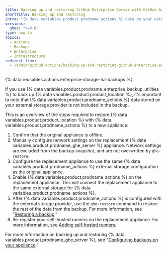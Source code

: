 ```yaml
---
title: Backing up and restoring GitHub Enterprise Server with GitHub Actions enabled
shortTitle: Backing up and restoring
intro: "{% data variables.product.prodname_actions %} data on your external storage provider is not included in regular {% data variables.product.prodname_ghe_server %} backups, and must be backed up separately."
versions:
  ghes: ">=3.0"
type: how_to
topics:
  - Actions
  - Backups
  - Enterprise
  - Infrastructure
redirect_from:
  - /admin/github-actions/backing-up-and-restoring-github-enterprise-server-with-github-actions-enabled
---
```


{% data reusables.actions.enterprise-storage-ha-backups %}

If you use {% data variables.product.prodname_enterprise_backup_utilities %} to back up {% data variables.product.product_location %}, it's important to note that {% data variables.product.prodname_actions %} data stored on your external storage provider is not included in the backup.

This is an overview of the steps required to restore {% data variables.product.product_location %} with {% data variables.product.prodname_actions %} to a new appliance:

1. Confirm that the original appliance is offline.
1. Manually configure network settings on the replacement {% data variables.product.prodname_ghe_server %} appliance. Network settings are excluded from the backup snapshot, and are not overwritten by `ghe-restore`.
1. Configure the replacement appliance to use the same {% data variables.product.prodname_actions %} external storage configuration as the original appliance.
1. Enable {% data variables.product.prodname_actions %} on the replacement appliance. This will connect the replacement appliance to the same external storage for {% data variables.product.prodname_actions %}.
1. After {% data variables.product.prodname_actions %} is configured with the external storage provider, use the `ghe-restore` command to restore the rest of the data from the backup. For more information, see "[Restoring a backup](/admin/configuration/configuring-backups-on-your-appliance#restoring-a-backup)."
1. Re-register your self-hosted runners on the replacement appliance. For more information, see [Adding self-hosted runners](/actions/hosting-your-own-runners/adding-self-hosted-runners).

For more information on backing up and restoring {% data variables.product.prodname_ghe_server %}, see "[Configuring backups on your appliance](/admin/configuration/configuring-backups-on-your-appliance)."

